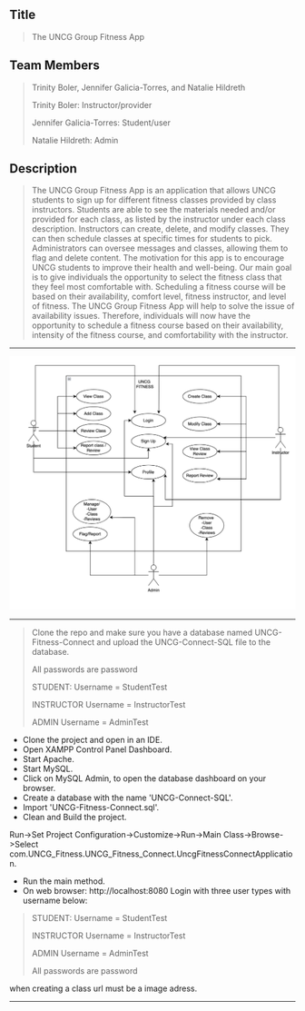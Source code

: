 ## Title

> The UNCG Group Fitness App

## Team Members

> Trinity Boler, Jennifer Galicia-Torres, and Natalie Hildreth
>
> Trinity Boler: Instructor/provider
>
> Jennifer Galicia-Torres: Student/user
>
> Natalie Hildreth: Admin


## Description
> The UNCG Group Fitness App is an application that allows UNCG students to sign up for different fitness classes provided by class instructors. 
Students are able to see the materials needed and/or provided for each class, as listed by the instructor under each class description. Instructors can create, delete, and modify classes. They can then schedule classes at specific times for students to pick. Administrators can oversee messages and classes, allowing them to flag and delete content. 
The motivation for this app is to encourage UNCG students to improve their health and well-being. Our main goal is to give individuals the opportunity to select the fitness class that they feel most comfortable with. Scheduling a fitness course will be based on their availability, comfort level, fitness instructor, and level of fitness. 
The UNCG Group Fitness App will help to solve the issue of availability issues. Therefore, individuals will now have the opportunity to schedule a fitness course based on their availability, intensity of the fitness course, and comfortability with the instructor.
﻿
---


![Alt text](FitnessULMFinal.png)

---
> Clone the repo and make sure you have a database named UNCG-Fitness-Connect and upload the UNCG-Connect-SQL file to the database.
> 
> All passwords are password
> 
> STUDENT: Username = StudentTest
> 
> INSTRUCTOR Username = InstructorTest
> 
> ADMIN  Username = AdminTest

- Clone the project and open in an IDE.
- Open XAMPP Control Panel Dashboard.
- Start Apache.
- Start MySQL.
- Click on MySQL Admin, to open the database dashboard on your browser.
- Create a database with the name 'UNCG-Connect-SQL'.
- Import 'UNCG-Fitness-Connect.sql'.
- Clean and Build the project.

Run->Set Project Configuration->Customize->Run->Main Class->Browse->Select com.UNCG_Fitness.UNCG_Fitness_Connect.UncgFitnessConnectApplication.

- Run the main method.
- On web browser: http://localhost:8080
Login with three user types with username below:

> STUDENT: Username = StudentTest
> 
> INSTRUCTOR Username = InstructorTest
> 
> ADMIN  Username = AdminTest
> 
> All passwords are password
> 

when creating a class url must be a image adress.



---



